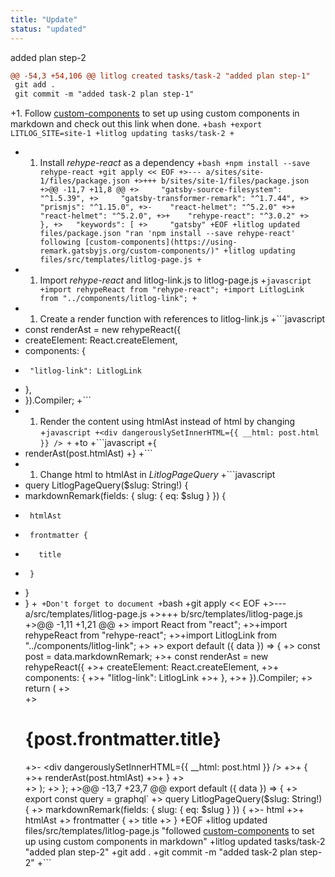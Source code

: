 ```yaml
---
title: "Update"
status: "updated"
---
```

added plan step-2
```diff
@@ -54,3 +54,106 @@ litlog created tasks/task-2 "added plan step-1"
 git add .
 git commit -m "added task-2 plan step-1"
 ```
+1. Follow [custom-components](https://using-remark.gatsbyjs.org/custom-components/) to set up using custom components in markdown and check out <litlog-link>this link</litlog-link> when done.
+```bash
+export LITLOG_SITE=site-1
+litlog updating tasks/task-2
+```
+   1. Install *rehype-react* as a dependency
+```bash
+npm install --save rehype-react
+git apply << EOF
+>--- a/sites/site-1/files/package.json
+>+++ b/sites/site-1/files/package.json
+>@@ -11,7 +11,8 @@
+>     "gatsby-source-filesystem": "^1.5.39",
+>     "gatsby-transformer-remark": "^1.7.44",
+>     "prismjs": "^1.15.0",
+>-    "react-helmet": "^5.2.0"
+>+    "react-helmet": "^5.2.0",
+>+    "rehype-react": "^3.0.2"
+>   },
+>   "keywords": [
+>     "gatsby"
+EOF
+litlog updated files/package.json "ran 'npm install --save rehype-react' following [custom-components](https://using-remark.gatsbyjs.org/custom-components/)"
+litlog updating files/src/templates/litlog-page.js
+```   
+   1. Import *rehype-react* and <litlog-link to="/files/src/components/litlog-link.js">litlog-link.js</litlog-link> to <litlog-link to="/files/src/templates/litlog-page.js">litlog-page.js</litlog-link>
+```javascript
+import rehypeReact from "rehype-react";
+import LitlogLink from "../components/litlog-link";
+```
+   1. Create a render function with references to <litlog-link to="/files/src/components/litlog-link.js">litlog-link.js</litlog-link>
+```javascript
+  const renderAst = new rehypeReact({
+    createElement: React.createElement,
+    components: { 
+      "litlog-link": LitlogLink
+    },
+  }).Compiler;
+```
+   1. Render the content using htmlAst instead of html by changing
+```javascript
+<div dangerouslySetInnerHTML={{ __html: post.html }} />
+```
+to
+```javascript
+{
+  renderAst(post.htmlAst)
+}
+```
+   1. Change html to htmlAst in *LitlogPageQuery*
+```javascript
+  query LitlogPageQuery($slug: String!) {
+    markdownRemark(fields: { slug: { eq: $slug } }) {
+      htmlAst
+      frontmatter {
+        title
+      }
+    }
+  }
+```
+Don't forget to document
+```bash
+git apply << EOF
+>--- a/src/templates/litlog-page.js
+>+++ b/src/templates/litlog-page.js
+>@@ -1,11 +1,21 @@
+> import React from "react";
+>+import rehypeReact from "rehype-react";
+>+import LitlogLink from "../components/litlog-link";
+> 
+> export default ({ data }) => {
+>   const post = data.markdownRemark;
+>+  const renderAst = new rehypeReact({
+>+    createElement: React.createElement,
+>+    components: { 
+>+      "litlog-link": LitlogLink
+>+    },
+>+  }).Compiler;
+>   return (
+>     <div>
+>       <h1>{post.frontmatter.title}</h1>
+>-      <div dangerouslySetInnerHTML={{ __html: post.html }} />
+>+      {
+>+        renderAst(post.htmlAst)
+>+      }
+>     </div>
+>   );
+> };
+>@@ -13,7 +23,7 @@ export default ({ data }) => {
+> export const query = graphql`
+>   query LitlogPageQuery($slug: String!) {
+>     markdownRemark(fields: { slug: { eq: $slug } }) {
+>-      html
+>+      htmlAst
+>       frontmatter {
+>         title
+>       }
+EOF
+litlog updated files/src/templates/litlog-page.js "followed [custom-components](https://using-remark.gatsbyjs.org/custom-components/) to set up using custom components in markdown"
+litlog updated tasks/task-2 "added plan step-2"
+git add .
+git commit -m "added task-2 plan step-2"
+```
```